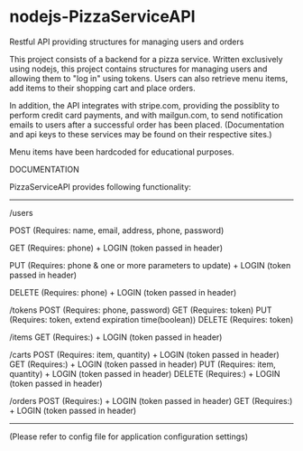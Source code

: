 # nodejs-PizzaServiceAPI

Restful API providing structures for managing users and orders 

This project consists of a backend for a pizza service. 
Written exclusively using nodejs, this project contains structures for managing users and allowing them to "log in" using tokens.
Users can also retrieve menu items, add items to their shopping cart and place orders.

In addition, the API integrates with stripe.com, providing the possiblity to perform credit card payments,
and with mailgun.com, to send notification emails to users after a successful order has been placed.
(Documentation and api keys to these services may be found on their respective sites.)

Menu items have been hardcoded for educational purposes.


DOCUMENTATION

PizzaServiceAPI provides following functionality:

****************************************************************************************************

/users

POST    (Requires: name, email, address, phone, password)

GET     (Requires: phone) + LOGIN (token passed in header)

PUT     (Requires: phone & one or more parameters to update) + LOGIN (token passed in header)

DELETE  (Requires: phone) + LOGIN (token passed in header)

/tokens
POST    (Requires: phone, password)
GET     (Requires: token)
PUT     (Requires: token, extend expiration time(boolean))
DELETE  (Requires: token)

/items
GET     (Requires:) + LOGIN (token passed in header)

/carts
POST    (Requires: item, quantity) + LOGIN (token passed in header)
GET     (Requires:) + LOGIN (token passed in header)
PUT     (Requires: item, quantity) + LOGIN (token passed in header)
DELETE  (Requires:) + LOGIN (token passed in header)

/orders
POST    (Requires:) + LOGIN (token passed in header)
GET     (Requires:) + LOGIN (token passed in header)


****************************************************************************************************
(Please refer to config file for application configuration settings)

